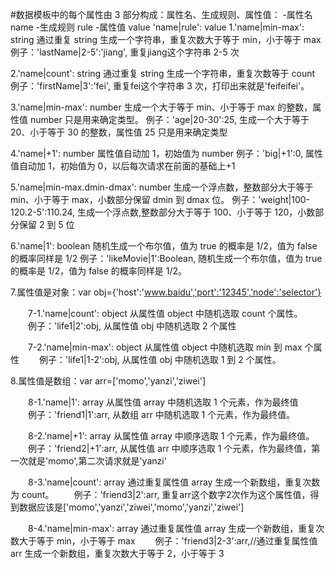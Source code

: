 #数据模板中的每个属性由 3 部分构成：属性名、生成规则、属性值：
-属性名   name
-生成规则 rule
-属性值   value
'name|rule': value
1.'name|min-max': string   通过重复 string 生成一个字符串，重复次数大于等于 min，小于等于 max
例子：'lastName|2-5':'jiang', 重复jiang这个字符串 2-5 次

2.'name|count': string   通过重复 string 生成一个字符串，重复次数等于 count
例子：'firstName|3':'fei', 重复fei这个字符串 3 次，打印出来就是'feifeifei'。

3.'name|min-max': number   生成一个大于等于 min、小于等于 max 的整数，属性值 number 只是用来确定类型。
例子：'age|20-30':25, 生成一个大于等于 20、小于等于 30 的整数，属性值 25 只是用来确定类型

4.'name|+1': number   属性值自动加 1，初始值为 number
例子：'big|+1':0, 属性值自动加 1，初始值为 0，以后每次请求在前面的基础上+1

5.'name|min-max.dmin-dmax': number   生成一个浮点数，整数部分大于等于 min、小于等于 max，小数部分保留 dmin 到 dmax 位。
例子：'weight|100-120.2-5':110.24, 生成一个浮点数,整数部分大于等于 100、小于等于 120，小数部分保留 2 到 5 位

6.'name|1': boolean   随机生成一个布尔值，值为 true 的概率是 1/2，值为 false 的概率同样是 1/2
例子：'likeMovie|1':Boolean, 随机生成一个布尔值，值为 true 的概率是 1/2，值为 false 的概率同样是 1/2。

7.属性值是对象：var obj={'host':'www.baidu','port':'12345','node':'selector'}

　　7-1.'name|count': object  从属性值 object 中随机选取 count 个属性。
　　例子：'life1|2':obj, 从属性值 obj 中随机选取 2 个属性

　　7-2.'name|min-max': object  从属性值 object 中随机选取 min 到 max 个属性
　　例子：'life1|1-2':obj, 从属性值 obj 中随机选取 1 到 2 个属性。

8.属性值是数组：var arr=['momo','yanzi','ziwei']

　　8-1.'name|1': array   从属性值 array 中随机选取 1 个元素，作为最终值
　　例子：'friend1|1':arr, 从数组 arr 中随机选取 1 个元素，作为最终值。

　　8-2.'name|+1': array   从属性值 array 中顺序选取 1 个元素，作为最终值。
　　例子：'friend2|+1':arr, 从属性值 arr 中顺序选取 1 个元素，作为最终值，第一次就是'momo',第二次请求就是'yanzi'

　　8-3.'name|count': array   通过重复属性值 array 生成一个新数组，重复次数为 count。
　　例子：'friend3|2':arr, 重复arr这个数字2次作为这个属性值，得到数据应该是['momo','yanzi','ziwei','momo','yanzi','ziwei']

　　8-4.'name|min-max': array   通过重复属性值 array 生成一个新数组，重复次数大于等于 min，小于等于 max
　　例子：'friend3|2-3':arr,//通过重复属性值 arr 生成一个新数组，重复次数大于等于 2，小于等于 3
